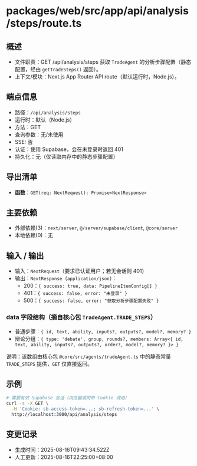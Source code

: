 # packages/web/src/app/api/analysis/steps/route.ts

## 概述

- 文件职责：GET /api/analysis/steps 获取 `TradeAgent` 的分析步骤配置（静态配置，经由 `getTradeSteps()` 返回）。
- 上下文/模块：Next.js App Router API route（默认运行时，Node.js）。

## 端点信息

- 路径：`/api/analysis/steps`
- 运行时：默认（Node.js）
- 方法：GET
- 查询参数：无/未使用
- SSE: 否
- 认证：使用 Supabase，会在未登录时返回 401
- 持久化：无（仅读取内存中的静态步骤配置）

## 导出清单

- __函数__：`GET(req: NextRequest): Promise<NextResponse>`

## 主要依赖

- 外部依赖(3)：`next/server`, `@/server/supabase/client`, `@core/server`
- 本地依赖(0)：无

## 输入 / 输出

- 输入：`NextRequest`（要求已认证用户；若无会话则 401）
- 输出：`NextResponse`（`application/json`）：
  - 200：`{ success: true, data: PipelineItemConfig[] }`
  - 401：`{ success: false, error: "未登录" }`
  - 500：`{ success: false, error: "获取分析步骤配置失败" }`

### data 字段结构（摘自核心包 `TradeAgent.TRADE_STEPS`）
- 普通步骤：`{ id, text, ability, inputs?, outputs?, model?, memory? }`
- 辩论分组：`{ type: 'debate', group, rounds?, members: Array<{ id, text, ability, inputs?, outputs?, order?, model?, memory? }> }`

说明：该数组由核心包 `@core/src/agents/tradeAgent.ts` 中的静态常量 `TRADE_STEPS` 提供，`GET` 仅直接返回。

## 示例

~~~bash
# 需要有效 Supabase 会话（浏览器或附带 Cookie 调用）
curl -s -X GET \
  -H 'Cookie: sb-access-token=...; sb-refresh-token=...' \
  http://localhost:3000/api/analysis/steps
~~~

## 变更记录

- 生成时间：2025-08-16T09:43:34.522Z
- 人工更新：2025-08-16T22:25:00+08:00

